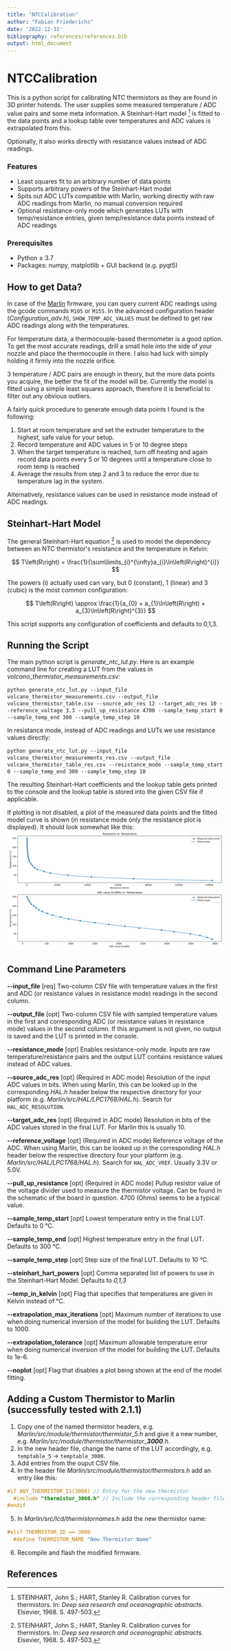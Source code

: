 ```yaml
---
title: "NTCCalibration"
author: "Fabian Friederichs"
date: '2022-12-31'
bibliography: references/references.bib
output: html_document
---
```


# NTCCalibration
This is a python script for calibrating NTC thermistors as they are found in 3D printer hotends.
The user supplies some measured temperature / ADC value pairs and some meta information.
A Steinhart-Hart model [^1] is fitted to the data points and a lookup table over temperatures and
ADC values is extrapolated from this.

Optionally, it also works directly with resistance values instead of ADC readings.

### Features
- Least squares fit to an arbitrary number of data points
- Supports arbitrary powers of the Steinhart-Hart model
- Spits out ADC LUTs compatible with Marlin, working directly with raw ADC readings from Marlin, no manual conversion required
- Optional resistance-only mode which generates LUTs with temp/resistance entries, given
temp/resistance data points instead of ADC readings

### Prerequisites
- Python $\geq$ 3.7
- Packages: numpy, matplotlib + GUI backend (e.g. pyqt5)

## How to get Data?
In case of the [Marlin](https://marlinfw.org/) firmware, you can query current ADC readings
using the gcode commands `M105` or `M155`. In the advanced configuration header (*Configuration_adv.h*),
`SHOW_TEMP_ADC_VALUES` must be defined to get raw ADC readings along with the temperatures.

For temperature data, a thermocouple-based thermometer is a good option.
To get the most accurate readings, drill a small hole into the side of your nozzle and place
the thermocouple in there. I also had luck with simply holding it firmly into the nozzle orifice.

3 temperature / ADC pairs are enough in theory, but the more data points you acquire, the better
the fit of the model will be. Currently the model is fitted using a simple least squares approach,
therefore it is beneficial to filter out any obvious outliers.

A fairly quick procedure to generate enough data points I found is the following:
1. Start at room temperature and set the extruder temperature to the highest, safe value for your setup.
2. Record temperature and ADC values in 5 or 10 degree steps
3. When the target temperature is reached, turn off heating and again record data points every 5 or 10 degrees
    until a temperature close to room temp is reached
4. Average the results from step 2 and 3 to reduce the error due to temperature lag in the system.

Alternatively, resistance values can be used in resistance mode instead of ADC readings.

## Steinhart-Hart Model
The general Steinhart-Hart equation [^1] is used to model the dependency between an NTC thermistor's
resistance and the temperature in Kelvin:

$$
  T\left(R\right) = \frac{1}{\sum\limits_{i}^{\infty}a_{i}\ln\left(R\right)^{i}}
$$

The powers (i) actually used can vary, but 0 (constant), 1 (linear) and 3 (cubic) is the most common
configuration:

$$
  T\left(R\right) \approx \frac{1}{a_{0} + a_{1}\ln\left(R\right) + a_{3}\ln\left(R\right)^{3}}
$$

This script supports any configuration of coefficients and defaults to 0,1,3.

## Running the Script
The main python script is *generate_ntc_lut.py*.
Here is an example command line for creating a LUT from the values in *volcano_thermistor_measurements.csv*:
```
python generate_ntc_lut.py --input_file volcano_thermistor_measurements.csv --output_file volcano_thermistor_table.csv --source_adc_res 12 --target_adc_res 10 --reference_voltage 3.3 --pull_up_resistance 4700 --sample_temp_start 0 --sample_temp_end 300 --sample_temp_step 10
```

In resistance mode, instead of ADC readings and LUTs we use resistance values directly:
```
python generate_ntc_lut.py --input_file volcano_thermistor_measurements_res.csv --output_file volcano_thermistor_table_res.csv --resistance_mode --sample_temp_start 0 --sample_temp_end 300 --sample_temp_step 10
```

The resulting Steinhart-Hart coefficients and the lookup table gets printed to the console and the lookup table is stored
into the given CSV file if applicable.

If plotting is not disabled, a plot of the measured data points and the fitted model curve is shown (in resistance mode only the resistance plot is displayed).
It should look somewhat like this:
![Example Output Plot](img/example_plot.svg)

## Command Line Parameters

**--input_file** [req] Two-column CSV file with temperature values in the first and ADC (or resistance values in resistance mode) readings in the second    column.

**--output_file** [opt] Two-column CSV file with sampled temperature values in the first and corresponding ADC (or resistance values in resistance mode) values in the second column. If this argument is not given, no output is saved and the LUT is printed in the console.

**--resistance_mode** [opt] Enables resistance-only mode. Inputs are raw temperature/resistance pairs and the output LUT contains
resistance values instead of ADC values.

**--source_adc_res** [opt] (Required in ADC mode) Resolution of the input ADC values in bits. When using Marlin, this can be looked up in the corresponding *HAL.h* header below the respective directory for your platform (e.g. *Marlin/src/HAL/LPC1768/HAL.h*). Search for `HAL_ADC_RESOLUTION`.

**--target_adc_res** [opt] (Required in ADC mode) Resolution in bits of the ADC values stored in the final LUT. For Marlin this is usually 10.

**--reference_voltage** [opt] (Required in ADC mode) Reference voltage of the ADC. When using Marlin, this can be looked up in the corresponding *HAL.h* header below the respective directory four your platform (e.g. *Marlin/src/HAL/LPC1768/HAL.h*). Search for `HAL_ADC_VREF`. Usually 3.3V or 5.0V.

**--pull_up_resistance** [opt] (Required in ADC mode) Pullup resistor value of the voltage divider used to measure the thermistor voltage. Can be found in the schematic of the board in question. 4700 (Ohms) seems to be a typical value.

**--sample_temp_start** [opt] Lowest temperature entry in the final LUT. Defaults to 0 °C.

**--sample_temp_end** [opt] Highest temperature entry in the final LUT. Defaults to 300 °C.

**--sample_temp_step** [opt] Step size of the final LUT. Defaults to 10 °C.

**--steinhart_hart_powers** [opt] Comma separated list of powers to use in the Steinhart-Hart Model. Defaults to *0,1,3*

**--temp_in_kelvin** [opt] Flag that specifies that temperatures are given in Kelvin instead of °C.

**--extrapolation_max_iterations** [opt] Maximum number of iterations to use when doing numerical inversion of the model for building the LUT. Defaults to 1000.

**--extrapolation_tolerance** [opt] Maximum allowable temperature error when doing numerical inversion of the model for building the LUT. Defaults to 1e-6.

**--noplot** [opt] Flag that disables a plot being shown at the end of the model fitting.

## Adding a Custom Thermistor to Marlin (successfully tested with 2.1.1)

1. Copy one of the named thermistor headers, e.g. *Marlin/src/module/thermistor/thermistor_5.h* and give it a new number, e.g. *Marlin/src/module/thermistor/thermistor_**3000**.h*.
2. In the new header file, change the name of the LUT accordingly, e.g. `temptable_5` -> `temptable_3000`.
3. Add entries from the ouput CSV file.
4. In the header file *Marlin/src/module/thermistor/thermistors.h* add an entry like this:
```C++
#if ANY_THERMISTOR_IS(3000) // Entry for the new thermistor
  #include "thermistor_3000.h" // Include the corresponding header file containing the LUT
#endif
```
5. In *Marlin/src/lcd/thermistornames.h* add the new thermistor name:
```C++
#elif THERMISTOR_ID == 3000
  #define THERMISTOR_NAME "New Thermistor Name"
```
6. Recompile and flash the modified firmware.

## References
[^1]: STEINHART, John S.; HART, Stanley R. Calibration curves for thermistors. In: *Deep sea research and oceanographic abstracts*. Elsevier, 1968. S. 497-503.